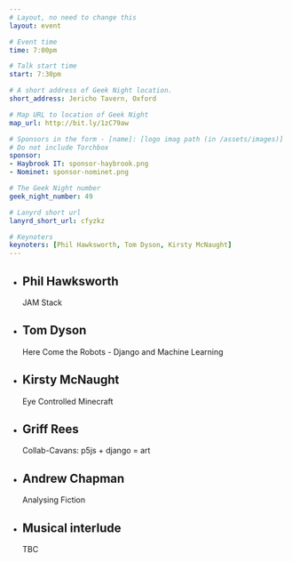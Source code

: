 ```yaml
---
# Layout, no need to change this
layout: event

# Event time
time: 7:00pm

# Talk start time
start: 7:30pm

# A short address of Geek Night location.
short_address: Jericho Tavern, Oxford

# Map URL to location of Geek Night
map_url: http://bit.ly/1zC79aw

# Sponsors in the form - [name]: [logo imag path (in /assets/images)]
# Do not include Torchbox
sponsor:
- Haybrook IT: sponsor-haybrook.png
- Nominet: sponsor-nominet.png

# The Geek Night number
geek_night_number: 49

# Lanyrd short url
lanyrd_short_url: cfyzkz

# Keynoters
keynoters: [Phil Hawksworth, Tom Dyson, Kirsty McNaught]
---
```


<ul class="keynotes">
     <li itemprop="performer" itemscope="itemscope" itemtype="http://schema.org/Person">
        <h2 itemprop="name">Phil Hawksworth</h2>
        <p>JAM Stack</p>
    </li>
    <li itemprop="performer" itemscope="itemscope" itemtype="http://schema.org/Person">
        <h2 itemprop="name">Tom Dyson</h2>
        <p>Here Come the Robots - Django and Machine Learning</p>
    </li>
    <li itemprop="performer" itemscope="itemscope" itemtype="http://schema.org/Person">
        <h2 itemprop="name">Kirsty McNaught</h2>
        <p>Eye Controlled Minecraft</p>
    </li>
</ul>

<ul class="microslots">
    <li itemprop="performer" itemscope="itemscope" itemtype="http://schema.org/Person">
        <h2 itemprop="name">Griff Rees</h2>
        <p>Collab-Cavans: p5js + django = art</p>
    </li>
    <li itemprop="performer" itemscope="itemscope" itemtype="http://schema.org/Person">
        <h2 itemprop="name">Andrew Chapman</h2>
        <p>Analysing Fiction</p>
    </li>
    <li itemprop="performer" itemscope="itemscope" itemtype="http://schema.org/Person">
        <h2 itemprop="name">Musical interlude</h2>
        <p>TBC</p>
    </li>
</ul>
